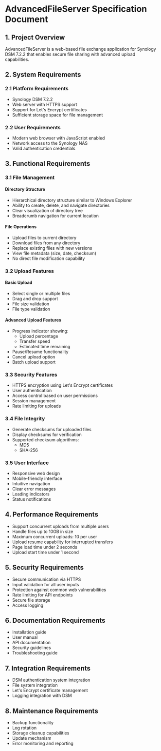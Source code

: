 # AdvancedFileServer Specification Document

## 1. Project Overview
AdvancedFileServer is a web-based file exchange application for Synology DSM 7.2.2 that enables secure file sharing with advanced upload capabilities.

## 2. System Requirements
### 2.1 Platform Requirements
- Synology DSM 7.2.2
- Web server with HTTPS support
- Support for Let's Encrypt certificates
- Sufficient storage space for file management

### 2.2 User Requirements
- Modern web browser with JavaScript enabled
- Network access to the Synology NAS
- Valid authentication credentials

## 3. Functional Requirements

### 3.1 File Management
#### Directory Structure
- Hierarchical directory structure similar to Windows Explorer
- Ability to create, delete, and navigate directories
- Clear visualization of directory tree
- Breadcrumb navigation for current location

#### File Operations
- Upload files to current directory
- Download files from any directory
- Replace existing files with new versions
- View file metadata (size, date, checksum)
- No direct file modification capability

### 3.2 Upload Features
#### Basic Upload
- Select single or multiple files
- Drag and drop support
- File size validation
- File type validation

#### Advanced Upload Features
- Progress indicator showing:
  - Upload percentage
  - Transfer speed
  - Estimated time remaining
- Pause/Resume functionality
- Cancel upload option
- Batch upload support

### 3.3 Security Features
- HTTPS encryption using Let's Encrypt certificates
- User authentication
- Access control based on user permissions
- Session management
- Rate limiting for uploads

### 3.4 File Integrity
- Generate checksums for uploaded files
- Display checksums for verification
- Supported checksum algorithms:
  - MD5
  - SHA-256

### 3.5 User Interface
- Responsive web design
- Mobile-friendly interface
- Intuitive navigation
- Clear error messages
- Loading indicators
- Status notifications

## 4. Performance Requirements
- Support concurrent uploads from multiple users
- Handle files up to 10GB in size
- Maximum concurrent uploads: 10 per user
- Upload resume capability for interrupted transfers
- Page load time under 2 seconds
- Upload start time under 1 second

## 5. Security Requirements
- Secure communication via HTTPS
- Input validation for all user inputs
- Protection against common web vulnerabilities
- Rate limiting for API endpoints
- Secure file storage
- Access logging

## 6. Documentation Requirements
- Installation guide
- User manual
- API documentation
- Security guidelines
- Troubleshooting guide

## 7. Integration Requirements
- DSM authentication system integration
- File system integration
- Let's Encrypt certificate management
- Logging integration with DSM

## 8. Maintenance Requirements
- Backup functionality
- Log rotation
- Storage cleanup capabilities
- Update mechanism
- Error monitoring and reporting

